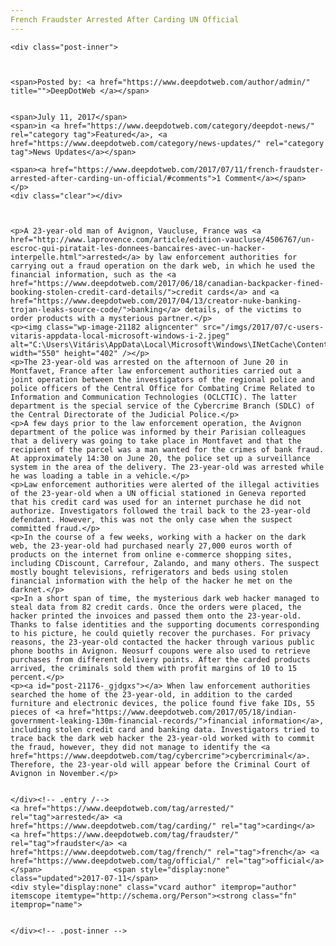 ```yaml
---
French Fraudster Arrested After Carding UN Official
---
```

<article class="post-listing post-21176 post type-post status-publish format-standard has-post-thumbnail hentry  tag-carding tag-fraudster tag-french tag-official">
    
    <div class="post-inner">
    
    
        
    <span>Posted by: <a href="https://www.deepdotweb.com/author/admin/" title="">DeepDotWeb </a></span>
    
    
    <span>July 11, 2017</span>
    <span>in <a href="https://www.deepdotweb.com/category/deepdot-news/" rel="category tag">Featured</a>, <a href="https://www.deepdotweb.com/category/news-updates/" rel="category tag">News Updates</a></span>
    
    <span><a href="https://www.deepdotweb.com/2017/07/11/french-fraudster-arrested-after-carding-un-official/#comments">1 Comment</a></span>
    </p>
    <div class="clear"></div>
    
    
    
    <p>A 23-year-old man of Avignon, Vaucluse, France was <a href="http://www.laprovence.com/article/edition-vaucluse/4506767/un-escroc-qui-piratait-les-donnees-bancaires-avec-un-hacker-interpelle.html">arrested</a> by law enforcement authorities for carrying out a fraud operation on the dark web, in which he used the financial information, such as the <a href="https://www.deepdotweb.com/2017/06/18/canadian-backpacker-fined-booking-stolen-credit-card-details/">credit cards</a> and <a href="https://www.deepdotweb.com/2017/04/13/creator-nuke-banking-trojan-leaks-source-code/">banking</a> details, of the victims to order products with a mysterious partner.</p>
    <p><img class="wp-image-21182 aligncenter" src="/imgs/2017/07/c-users-vitaris-appdata-local-microsoft-windows-i-2.jpeg" alt="C:\Users\Vitáris\AppData\Local\Microsoft\Windows\INetCache\Content.Word\20170622_1_1_4_1_0_obj15042632_1.jpg" width="550" height="402" /></p>
    <p>The 23-year-old was arrested on the afternoon of June 20 in Montfavet, France after law enforcement authorities carried out a joint operation between the investigators of the regional police and police officers of the Central Office for Combating Crime Related to Information and Communication Technologies (OCLCTIC). The latter department is the special service of the Cybercrime Branch (SDLC) of the Central Directorate of the Judicial Police.</p>
    <p>A few days prior to the law enforcement operation, the Avignon department of the police was informed by their Parisian colleagues that a delivery was going to take place in Montfavet and that the recipient of the parcel was a man wanted for the crimes of bank fraud. At approximately 14:30 on June 20, the police set up a surveillance system in the area of the delivery. The 23-year-old was arrested while he was loading a table in a vehicle.</p>
    <p>Law enforcement authorities were alerted of the illegal activities of the 23-year-old when a UN official stationed in Geneva reported that his credit card was used for an internet purchase he did not authorize. Investigators followed the trail back to the 23-year-old defendant. However, this was not the only case when the suspect committed fraud.</p>
    <p>In the course of a few weeks, working with a hacker on the dark web, the 23-year-old had purchased nearly 27,000 euros worth of products on the internet from online e-commerce shopping sites, including CDiscount, Carrefour, Zalando, and many others. The suspect mostly bought televisions, refrigerators and beds using stolen financial information with the help of the hacker he met on the darknet.</p>
    <p>In a short span of time, the mysterious dark web hacker managed to steal data from 82 credit cards. Once the orders were placed, the hacker printed the invoices and passed them onto the 23-year-old. Thanks to false identities and the supporting documents corresponding to his picture, he could quietly recover the purchases. For privacy reasons, the 23-year-old contacted the hacker through various public phone booths in Avignon. Neosurf coupons were also used to retrieve purchases from different delivery points. After the carded products arrived, the criminals sold them with profit margins of 10 to 15 percent.</p>
    <p><a id="post-21176-_gjdgxs"></a> When law enforcement authorities searched the home of the 23-year-old, in addition to the carded furniture and electronic devices, the police found five fake IDs, 55 pieces of <a href="https://www.deepdotweb.com/2017/05/18/indian-government-leaking-130m-financial-records/">financial information</a>, including stolen credit card and banking data. Investigators tried to trace back the dark web hacker the 23-year-old worked with to commit the fraud, however, they did not manage to identify the <a href="https://www.deepdotweb.com/tag/cybercrime">cybercriminal</a>. Therefore, the 23-year-old will appear before the Criminal Court of Avignon in November.</p>
    
    
    </div><!-- .entry /-->
    <a href="https://www.deepdotweb.com/tag/arrested/" rel="tag">arrested</a> <a href="https://www.deepdotweb.com/tag/carding/" rel="tag">carding</a> <a href="https://www.deepdotweb.com/tag/fraudster/" rel="tag">fraudster</a> <a href="https://www.deepdotweb.com/tag/french/" rel="tag">french</a> <a href="https://www.deepdotweb.com/tag/official/" rel="tag">official</a></span>				<span style="display:none" class="updated">2017-07-11</span>
    <div style="display:none" class="vcard author" itemprop="author" itemscope itemtype="http://schema.org/Person"><strong class="fn" itemprop="name">
    
    
    </div><!-- .post-inner -->
</article><!-- .post-listing -->

